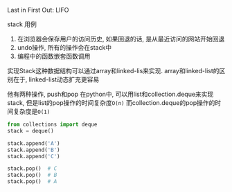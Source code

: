 Last in First Out: LIFO

stack 用例
1. 在浏览器会保存用户的访问历史, 如果回退的话, 是从最近访问的网站开始回退
2. undo操作, 所有的操作会在stack中
3. 编程中的函数嵌套函数调用

实现Stack这种数据结构可以通过array和linked-lis来实现. 
array和linked-list的区别在于, linked-list动态扩充更容易

他有两种操作, push和pop
在python中, 可以用list和collection.deque来实现stack, 但是list的pop操作的时间复杂度`O(n)`
而collection.deque的pop操作的时间复杂度是`O(1)`

```python
from collections import deque
stack = deque()

stack.append('A')
stack.append('B')
stack.append('C')

stack.pop()  # C
stack.pop()  # B
stack.pop()  # A
```

